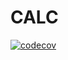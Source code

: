 # CALC

[![codecov](https://codecov.io/gl/gitgudorgetgot/calc/branch/%5Cx6d6173746572/graph/badge.svg)](https://codecov.io/gl/gitgudorgetgot/calc)
